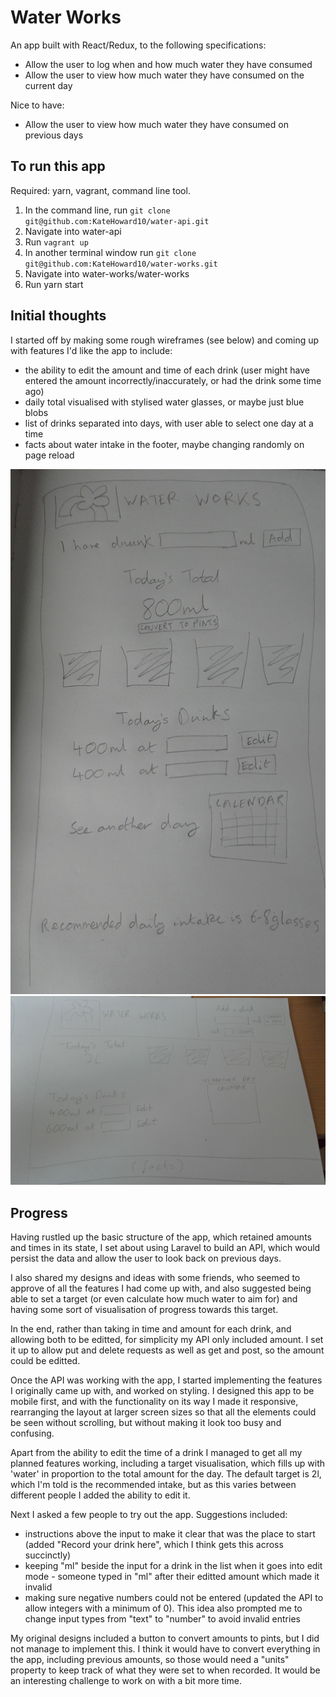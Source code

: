# Water Works

An app built with React/Redux, to the following specifications:
- Allow the user to log when and how much water they have consumed
- Allow the user to view how much water they have consumed on the current day

Nice to have:

- Allow the user to view how much water they have consumed on previous days


## To run this app

Required: yarn, vagrant, command line tool.

1. In the command line, run ```git clone git@github.com:KateHoward10/water-api.git```
2. Navigate into water-api
3. Run ```vagrant up```
4. In another terminal window run ```git clone git@github.com:KateHoward10/water-works.git```
5. Navigate into water-works/water-works
6. Run yarn start


## Initial thoughts

I started off by making some rough wireframes (see below) and coming up with features I'd like the app to include:
- the ability to edit the amount and time of each drink (user might have entered the amount incorrectly/inaccurately, or had the drink some time ago)
- daily total visualised with stylised water glasses, or maybe just blue blobs
- list of drinks separated into days, with user able to select one day at a time
- facts about water intake in the footer, maybe changing randomly on page reload

![Mobile Design](water-works/src/img/mobile-design.jpg)
![Desktop Design](water-works/src/img/desktop-design.jpg)

## Progress

Having rustled up the basic structure of the app, which retained amounts and times in its state, I set about using Laravel to build an API, which would persist the data and allow the user to look back on previous days.

I also shared my designs and ideas with some friends, who seemed to approve of all the features I had come up with, and also suggested being able to set a target (or even calculate how much water to aim for) and having some sort of visualisation of progress towards this target.

In the end, rather than taking in time and amount for each drink, and allowing both to be editted, for simplicity my API only included amount. I set it up to allow put and delete requests as well as get and post, so the amount could be editted.

Once the API was working with the app, I started implementing the features I originally came up with, and worked on styling. I designed this app to be mobile first, and with the functionality on its way I made it responsive, rearranging the layout at larger screen sizes so that all the elements could be seen without scrolling, but without making it look too busy and confusing.

Apart from the ability to edit the time of a drink I managed to get all my planned features working, including a target visualisation, which fills up with 'water' in proportion to the total amount for the day. The default target is 2l, which I'm told is the recommended intake, but as this varies between different people I added the ability to edit it.

Next I asked a few people to try out the app. Suggestions included:
- instructions above the input to make it clear that was the place to start (added "Record your drink here", which I think gets this across succinctly)
- keeping "ml" beside the input for a drink in the list when it goes into edit mode - someone typed in "ml" after their editted amount which made it invalid
- making sure negative numbers could not be entered (updated the API to allow integers with a minimum of 0). This idea also prompted me to change input types from "text" to "number" to avoid invalid entries

My original designs included a button to convert amounts to pints, but I did not manage to implement this. I think it would have to convert everything in the app, including previous amounts, so those would need a "units" property to keep track of what they were set to when recorded. It would be an interesting challenge to work on with a bit more time.
